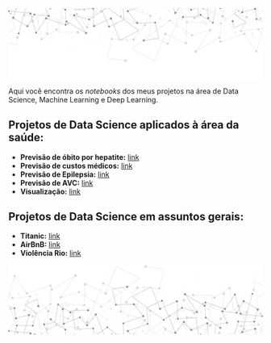 <p align="center">
  <img src="/img/img_readme_sup.JPEG" >
</p>




Aqui você encontra os *notebooks* dos meus projetos na área de Data Science, Machine Learning e Deep Learning.

## Projetos de Data Science aplicados à área da saúde:
* __Previsão de óbito por hepatite:__ [link](https://github.com/caiosainvallio/data_science/blob/master/previsao-hepatite.ipynb)
* __Previsão de custos médicos:__ [link](https://github.com/caiosainvallio/data_science/blob/master/previsao-custos.ipynb)
* __Previsão de Epilepsia:__ [link](https://github.com/caiosainvallio/data_science/blob/master/previsao_eplepsia.ipynb)
* __Previsão de AVC:__ [link](https://github.com/caiosainvallio/data_science/blob/master/previsao-avc.ipynb)
* __Visualização:__ [link](https://github.com/caiosainvallio/data_science/blob/master/teds-d_visualizacao.ipynb)

## Projetos de Data Science em assuntos gerais:
* __Titanic:__ [link](http://bit.ly/38fR9SZ)
* __AirBnB:__ [link](http://bit.ly/39yhYCl)
* __Violência Rio:__ [link](http://bit.ly/2QlTkxi)




<p align="center">
  <img src="/img/img_readme_inf.JPEG" >
</p>
